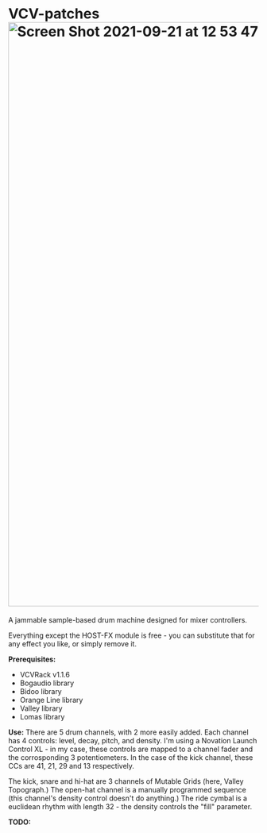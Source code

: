 # VCV-patches<img width="1177" alt="Screen Shot 2021-09-21 at 12 53 47" src="https://user-images.githubusercontent.com/56085339/134214239-6ce8da99-0685-436b-84c1-198b4497f3d7.png">
A jammable sample-based drum machine designed for mixer controllers.

Everything except the HOST-FX module is free - you can substitute that for any effect you like, or simply remove it.

**Prerequisites:**
- VCVRack v1.1.6
- Bogaudio library
- Bidoo library
- Orange Line library
- Valley library
- Lomas library

**Use:**
There are 5 drum channels, with 2 more easily added. Each channel has 4 controls: level, decay, pitch, and density. I'm using a Novation Launch Control XL - in my case, these controls are mapped to a channel fader and the corrosponding 3 potentiometers. In the case of the kick channel, these CCs are 41, 21, 29 and 13 respectively.

The kick, snare and hi-hat are 3 channels of Mutable Grids (here, Valley Topograph.) The open-hat channel is a manually programmed sequence (this channel's density control doesn't do anything.) The ride cymbal is a euclidean rhythm with length 32 - the density controls the "fill" parameter.

**TODO:**
